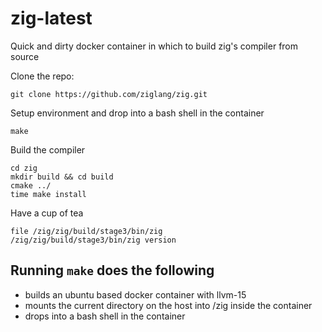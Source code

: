 # zig-latest

Quick and dirty docker container in which to build zig's compiler from source

Clone the repo:

    git clone https://github.com/ziglang/zig.git

Setup environment and drop into a bash shell in the container

    make

Build the compiler

    cd zig
    mkdir build && cd build
    cmake ../
    time make install

Have a cup of tea

    file /zig/zig/build/stage3/bin/zig
    /zig/zig/build/stage3/bin/zig version


## Running `make` does the following

 - builds an ubuntu based docker container with llvm-15
 - mounts the current directory on the host into /zig inside the container
 - drops into a bash shell in the container


